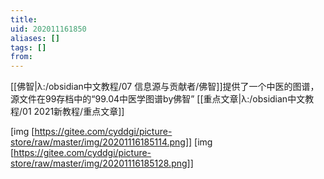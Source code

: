 ```yaml
---
title: 
uid: 202011161850
aliases: []
tags: []
from: 
---
```

[[佛智|λ:/obsidian中文教程/07 信息源与贡献者/佛智]]提供了一个中医的图谱，源文件在99存档中的“99.04中医学图谱by佛智”
[[重点文章|λ:/obsidian中文教程/01 2021新教程/重点文章]]

[img [https://gitee.com/cyddgi/picture-store/raw/master/img/20201116185114.png]]
[img [https://gitee.com/cyddgi/picture-store/raw/master/img/20201116185128.png]]

